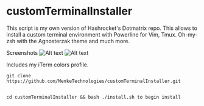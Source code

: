 # customTerminalInstaller

This script is my own version of Hashrocket's Dotmatrix repo.  This allows to install a custom terminal environment with
Powerline for Vim, Tmux.  Oh-my-zsh with the Agnosterzak theme and much more.



Screenshots
![Alt text](/tmuxfinal.png?raw=true)
![Alt text](/tmuxfinal2.png?raw=true)

Includes my iTerm colors profile.



```
git clone https://github.com/MenkeTechnologies/customTerminalInstaller.git


cd customTerminalInstaller && bash ./install.sh to begin install
```

